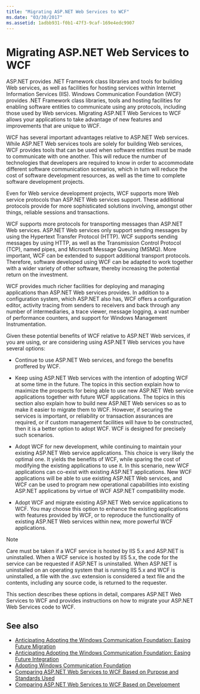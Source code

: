 ```yaml
---
title: "Migrating ASP.NET Web Services to WCF"
ms.date: "03/30/2017"
ms.assetid: 1adbb931-f0b1-47f3-9caf-169e4edc9907
---
```

# Migrating ASP.NET Web Services to WCF
ASP.NET provides .NET Framework class libraries and tools for building Web services, as well as facilities for hosting services within Internet Information Services (IIS). Windows Communication Foundation (WCF) provides .NET Framework class libraries, tools and hosting facilities for enabling software entities to communicate using any protocols, including those used by Web services.  Migrating ASP.NET Web Services to WCF allows your applications to take advantage of new features and improvements that are unique to WCF.  
  
 WCF has several important advantages relative to ASP.NET Web services. While ASP.NET Web services tools are solely for building Web services, WCF provides tools that can be used when software entities must be made to communicate with one another. This will reduce the number of technologies that developers are required to know in order to accommodate different software communication scenarios, which in turn will reduce the cost of software development resources, as well as the time to complete software development projects.  
  
 Even for Web service development projects, WCF supports more Web service protocols than ASP.NET Web services support. These additional protocols provide for more sophisticated solutions involving, amongst other things, reliable sessions and transactions.  
  
 WCF supports more protocols for transporting messages than ASP.NET Web services. ASP.NET Web services only support sending messages by using the Hypertext Transfer Protocol (HTTP). WCF supports sending messages by using HTTP, as well as the Transmission Control Protocol (TCP), named pipes, and Microsoft Message Queuing (MSMQ). More important, WCF can be extended to support additional transport protocols. Therefore, software developed using WCF can be adapted to work together with a wider variety of other software, thereby increasing the potential return on the investment.  
  
 WCF provides much richer facilities for deploying and managing applications than ASP.NET Web services provides. In addition to a configuration system, which ASP.NET also has, WCF offers a configuration editor, activity tracing from senders to receivers and back through any number of intermediaries, a trace viewer, message logging, a vast number of performance counters, and support for Windows Management Instrumentation.  
  
 Given these potential benefits of WCF relative to ASP.NET Web services, if you are using, or are considering using ASP.NET Web services you have several options:  
  
-   Continue to use ASP.NET Web services, and forego the benefits proffered by WCF.  
  
-   Keep using ASP.NET Web services with the intention of adopting WCF at some time in the future. The topics in this section explain how to maximize the prospects for being able to use new ASP.NET Web service applications together with future WCF applications. The topics in this section also explain how to build new ASP.NET Web services so as to make it easier to migrate them to WCF. However, if securing the services is important, or reliability or transaction assurances are required, or if custom management facilities will have to be constructed, then it is a better option to adopt WCF. WCF is designed for precisely such scenarios.  
  
-   Adopt WCF for new development, while continuing to maintain your existing ASP.NET Web service applications. This choice is very likely the optimal one. It yields the benefits of WCF, while sparing the cost of modifying the existing applications to use it. In this scenario, new WCF applications can co-exist with existing ASP.NET applications. New WCF applications will be able to use existing ASP.NET Web services, and WCF can be used to program new operational capabilities into existing ASP.NET applications by virtue of WCF ASP.NET compatibility mode.  
  
-   Adopt WCF and migrate existing ASP.NET Web service applications to WCF. You may choose this option to enhance the existing applications with features provided by WCF, or to reproduce the functionality of existing ASP.NET Web services within new, more powerful WCF applications.  
  
> [!NOTE]
>  Care must be taken if a WCF service is hosted by IIS 5.x and ASP.NET is uninstalled. When a WCF service is hosted by IIS 5.x, the code for the service can be requested if ASP.NET is uninstalled. When ASP.NET is uninstalled on an operating system that is running IIS 5.x and WCF is uninstalled, a file with the .svc extension is considered a text file and the contents, including any source code, is returned to the requester.  
  
 This section describes these options in detail, compares ASP.NET Web Services to WCF and provides instructions on how to migrate your ASP.NET Web Services code to WCF.  
  
## See also
- [Anticipating Adopting the Windows Communication Foundation: Easing Future Migration](../../../../docs/framework/wcf/feature-details/anticipating-adopting-wcf-migration.md)
- [Anticipating Adopting the Windows Communication Foundation: Easing Future Integration](../../../../docs/framework/wcf/feature-details/anticipating-adopting-the-wcf-easing-future-integration.md)
- [Adopting Windows Communication Foundation](../../../../docs/framework/wcf/feature-details/adopting-wcf.md)
- [Comparing ASP.NET Web Services to WCF Based on Purpose and Standards Used](../../../../docs/framework/wcf/feature-details/comparing-aspnet-web-services-to-wcf-based-on-purpose-and-standards-used.md)
- [Comparing ASP.NET Web Services to WCF Based on Development](../../../../docs/framework/wcf/feature-details/comparing-aspnet-web-services-to-wcf-based-on-development.md)
